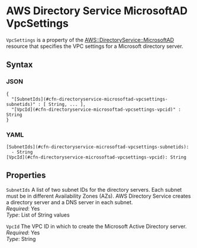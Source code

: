 # AWS Directory Service MicrosoftAD VpcSettings<a name="aws-properties-directoryservice-microsoftad-vpcsettings"></a>

`VpcSettings` is a property of the [AWS::DirectoryService::MicrosoftAD](aws-resource-directoryservice-microsoftad.md) resource that specifies the VPC settings for a Microsoft directory server\.

## Syntax<a name="w4ab1c21c10c90c13c17b5"></a>

### JSON<a name="aws-properties-directoryservice-microsoftad-vpcsettings-syntax.json"></a>

```
{
  "[SubnetIds](#cfn-directoryservice-microsoftad-vpcsettings-subnetids)" : [ String, ... ],
  "[VpcId](#cfn-directoryservice-microsoftad-vpcsettings-vpcid)" : String
}
```

### YAML<a name="aws-properties-directoryservice-microsoftad-vpcsettings-syntax.yaml"></a>

```
[SubnetIds](#cfn-directoryservice-microsoftad-vpcsettings-subnetids):
  - String
[VpcId](#cfn-directoryservice-microsoftad-vpcsettings-vpcid): String
```

## Properties<a name="w4ab1c21c10c90c13c17b7"></a>

`SubnetIds`  <a name="cfn-directoryservice-microsoftad-vpcsettings-subnetids"></a>
A list of two subnet IDs for the directory servers\. Each subnet must be in different Availability Zones \(AZs\)\. AWS Directory Service creates a directory server and a DNS server in each subnet\.  
*Required*: Yes  
*Type*: List of String values

`VpcId`  <a name="cfn-directoryservice-microsoftad-vpcsettings-vpcid"></a>
The VPC ID in which to create the Microsoft Active Directory server\.  
*Required*: Yes  
*Type*: String